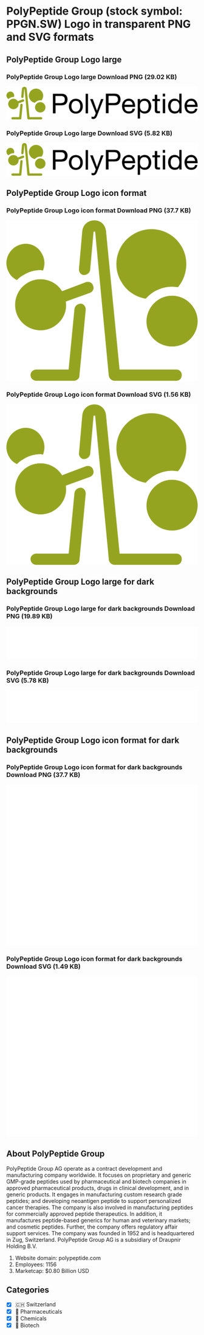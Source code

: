 # PolyPeptide Group (stock symbol: PPGN.SW) Logo in transparent PNG and SVG formats

## PolyPeptide Group Logo large

### PolyPeptide Group Logo large Download PNG (29.02 KB)

![PolyPeptide Group Logo large Download PNG (29.02 KB)](/img/orig/PPGN.SW_BIG-275f16a2.png)

### PolyPeptide Group Logo large Download SVG (5.82 KB)

![PolyPeptide Group Logo large Download SVG (5.82 KB)](/img/orig/PPGN.SW_BIG-2113494a.svg)

## PolyPeptide Group Logo icon format

### PolyPeptide Group Logo icon format Download PNG (37.7 KB)

![PolyPeptide Group Logo icon format Download PNG (37.7 KB)](/img/orig/PPGN.SW-f0ba3dfe.png)

### PolyPeptide Group Logo icon format Download SVG (1.56 KB)

![PolyPeptide Group Logo icon format Download SVG (1.56 KB)](/img/orig/PPGN.SW-8d6d2332.svg)

## PolyPeptide Group Logo large for dark backgrounds

### PolyPeptide Group Logo large for dark backgrounds Download PNG (19.89 KB)

![PolyPeptide Group Logo large for dark backgrounds Download PNG (19.89 KB)](/img/orig/PPGN.SW_BIG.D-41bbdec5.png)

### PolyPeptide Group Logo large for dark backgrounds Download SVG (5.78 KB)

![PolyPeptide Group Logo large for dark backgrounds Download SVG (5.78 KB)](/img/orig/PPGN.SW_BIG.D-f9a2291d.svg)

## PolyPeptide Group Logo icon format for dark backgrounds

### PolyPeptide Group Logo icon format for dark backgrounds Download PNG (37.7 KB)

![PolyPeptide Group Logo icon format for dark backgrounds Download PNG (37.7 KB)](/img/orig/PPGN.SW.D-8c72cd7d.png)

### PolyPeptide Group Logo icon format for dark backgrounds Download SVG (1.49 KB)

![PolyPeptide Group Logo icon format for dark backgrounds Download SVG (1.49 KB)](/img/orig/PPGN.SW.D-5d3824ee.svg)

## About PolyPeptide Group

PolyPeptide Group AG operate as a contract development and manufacturing company worldwide. It focuses on proprietary and generic GMP-grade peptides used by pharmaceutical and biotech companies in approved pharmaceutical products, drugs in clinical development, and in generic products. It engages in manufacturing custom research grade peptides; and developing neoantigen peptide to support personalized cancer therapies. The company is also involved in manufacturing peptides for commercially approved peptide therapeutics. In addition, it manufactures peptide-based generics for human and veterinary markets; and cosmetic peptides. Further, the company offers regulatory affair support services. The company was founded in 1952 and is headquartered in Zug, Switzerland. PolyPeptide Group AG is a subsidiary of Draupnir Holding B.V.

1. Website domain: polypeptide.com
2. Employees: 1156
3. Marketcap: $0.80 Billion USD


## Categories
- [x] 🇨🇭 Switzerland
- [x] 💊 Pharmaceuticals
- [x] 🧪 Chemicals
- [x] 🧬 Biotech
